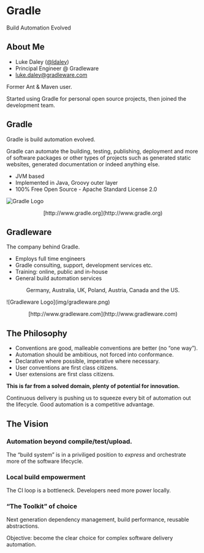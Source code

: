 # Gradle

Build Automation Evolved

## About Me

* Luke Daley ([@ldaley](http://twitter.com/ldaley))
* Principal Engineer @ Gradleware
* luke.daley@gradleware.com

Former Ant & Maven user.

Started using Gradle for personal open source projects, then joined the development team.

## Gradle

Gradle is build automation evolved. 

Gradle can automate the building, testing, publishing, deployment and more of software packages or other types of projects such as generated static websites, generated documentation or indeed anything else.

* JVM based
* Implemented in Java, Groovy outer layer
* 100% Free Open Source - Apache Standard License 2.0

![Gradle Logo](img/gradle.png)
<p style="text-align: center">[http://www.gradle.org](http://www.gradle.org)</p>

## Gradleware

The company behind Gradle.

* Employs full time engineers
* Gradle consulting, support, development services etc.
* Training: online, public and in-house
* General build automation services

<p style="text-align: center">Germany, Australia, UK, Poland, Austria, Canada and the US.</p>
![Gradleware Logo](img/gradleware.png)
<p style="text-align: center">[http://www.gradleware.com](http://www.gradleware.com)</p>

## The Philosophy

* Conventions are good, malleable conventions are better (no “one way”).
* Automation should be ambitious, not forced into conformance.
* Declarative where possible, imperative where necessary.
* User conventions are first class citizens.
* User extensions are first class citizens.

**This is far from a solved domain, plenty of potential for innovation.**

Continuous delivery is pushing us to squeeze every bit of automation out the lifecycle. Good automation is a competitive advantage.

## The Vision

### Automation beyond compile/test/upload.

The “build system” is in a priviliged position to *express* and orchestrate more of the software lifecycle. 

### Local build empowerment

The CI loop is a bottleneck. Developers need more power locally.

### “The Toolkit” of choice

Next generation dependency management, build performance, reusable abstractions.

Objective: become the clear choice for complex software delivery automation.